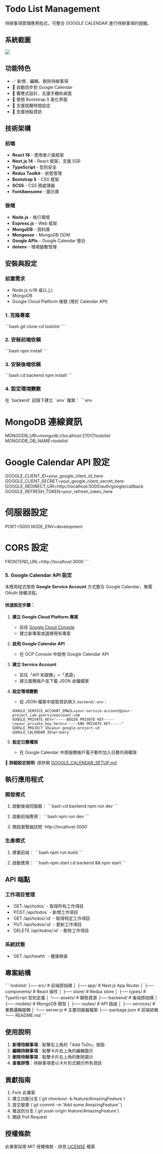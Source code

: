 # Todo List Management

待辦事項管理應用程式，可整合 GOOGLE CALENDAR 進行待辦事項的提醒。

## 系統截圖

![](README/20250626183729.png)

## 功能特色

- ✅ 新增、編輯、刪除待辦事項
- 📅 自動同步到 Google Calendar
- 📱 響應式設計，支援手機和桌面
- 🎨 使用 Bootstrap 5 美化界面
- 🔔 支援提醒時間設定
- 📍 支援地點資訊

## 技術架構

### 前端

- **React 18** - 使用者介面框架
- **Next.js 14** - React 框架，支援 SSR
- **TypeScript** - 型別安全
- **Redux Toolkit** - 狀態管理
- **Bootstrap 5** - CSS 框架
- **SCSS** - CSS 預處理器
- **FontAwesome** - 圖示庫

### 後端

- **Node.js** - 執行環境
- **Express.js** - Web 框架
- **MongoDB** - 資料庫
- **Mongoose** - MongoDB ODM
- **Google APIs** - Google Calendar 整合
- **dotenv** - 環境變數管理

## 安裝與設定

### 前置需求

- Node.js (v18 或以上)
- MongoDB
- Google Cloud Platform 帳號 (用於 Calendar API)

### 1. 克隆專案

\`\`\`bash
git clone <repository-url>
cd todolist
\`\`\`

### 2. 安裝前端依賴

\`\`\`bash
npm install
\`\`\`

### 3. 安裝後端依賴

\`\`\`bash
cd backend
npm install
\`\`\`

### 4. 設定環境變數

在 \`backend\` 目錄下建立 \`.env\` 檔案：
\`\`\`env

# MongoDB 連線資訊

MONGODB_URI=mongodb://localhost:27017/todolist
MONGODB_DB_NAME=todolist

# Google Calendar API 設定

GOOGLE_CLIENT_ID=your_google_client_id_here
GOOGLE_CLIENT_SECRET=your_google_client_secret_here
GOOGLE_REDIRECT_URI=http://localhost:5000/auth/google/callback
GOOGLE_REFRESH_TOKEN=your_refresh_token_here

# 伺服器設定

PORT=5000
NODE_ENV=development

# CORS 設定

FRONTEND_URL=http://localhost:3000
\`\`\`

### 5. Google Calendar API 設定

本應用程式使用 **Google Service Account** 方式整合 Google Calendar，無需 OAuth 授權流程。

#### 快速設定步驟：

1. **建立 Google Cloud Platform 專案**
    - 前往 [Google Cloud Console](https://console.cloud.google.com/)
    - 建立新專案或選擇現有專案

2. **啟用 Google Calendar API**
    - 在 GCP Console 中啟用 Google Calendar API

3. **建立 Service Account**
    - 前往「API 和服務」>「憑證」
    - 建立服務帳戶並下載 JSON 金鑰檔案

4. **設定環境變數**
    - 從 JSON 檔案中提取資訊填入 `backend/.env`：

    ```env
    GOOGLE_SERVICE_ACCOUNT_EMAIL=your-service-account@your-project.iam.gserviceaccount.com
    GOOGLE_PRIVATE_KEY="-----BEGIN PRIVATE KEY-----\nyour_private_key_here\n-----END PRIVATE KEY-----"
    GOOGLE_PROJECT_ID=your-google-project-id
    GOOGLE_CALENDAR_ID=primary
    ```

5. **設定日曆權限**
    - 在 Google Calendar 中將服務帳戶電子郵件加入日曆共用權限

📖 **詳細設定說明**: 請參閱 [GOOGLE_CALENDAR_SETUP.md](GOOGLE_CALENDAR_SETUP.md)

## 執行應用程式

### 開發模式

1. 啟動後端伺服器：
   \`\`\`bash
   cd backend
   npm run dev
   \`\`\`

2. 啟動前端應用：
   \`\`\`bash
   npm run dev
   \`\`\`

3. 開啟瀏覽器訪問 \`http://localhost:3000\`

### 生產模式

1. 建置前端：
   \`\`\`bash
   npm run build
   \`\`\`

2. 啟動應用：
   \`\`\`bash
   npm start
   cd backend && npm start
   \`\`\`

## API 端點

### 工作項目管理

- \`GET /api/todos\` - 取得所有工作項目
- \`POST /api/todos\` - 新增工作項目
- \`GET /api/todos/:id\` - 取得特定工作項目
- \`PUT /api/todos/:id\` - 更新工作項目
- \`DELETE /api/todos/:id\` - 刪除工作項目

### 系統狀態

- \`GET /api/health\` - 健康檢查

## 專案結構

\`\`\`
todolist/
├── src/ # 前端原始碼
│ ├── app/ # Next.js App Router
│ ├── components/ # React 組件
│ ├── store/ # Redux store
│ ├── types/ # TypeScript 型別定義
│ └── assets/ # 靜態資源
├── backend/ # 後端原始碼
│ ├── models/ # MongoDB 模型
│ ├── routes/ # API 路由
│ ├── services/ # 業務邏輯服務
│ └── server.js # 主要伺服器檔案
├── package.json # 前端依賴
└── README.md
\`\`\`

## 使用說明

1. **新增待辦事項**：點擊右上角的「Add ToDo」按鈕
2. **編輯待辦事項**：點擊卡片右上角的編輯圖示
3. **刪除待辦事項**：點擊卡片右上角的刪除圖示
4. **查看詳情**：待辦事項會以卡片形式顯示所有資訊

## 貢獻指南

1. Fork 此專案
2. 建立功能分支 (\`git checkout -b feature/AmazingFeature\`)
3. 提交變更 (\`git commit -m 'Add some AmazingFeature'\`)
4. 推送到分支 (\`git push origin feature/AmazingFeature\`)
5. 開啟 Pull Request

## 授權條款

此專案採用 MIT 授權條款 - 詳見 [LICENSE](LICENSE) 檔案
